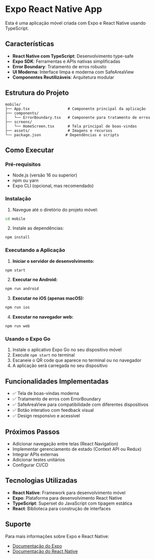 # Expo React Native App

Esta é uma aplicação móvel criada com Expo e React Native usando TypeScript.

## Características

- **React Native com TypeScript**: Desenvolvimento type-safe
- **Expo SDK**: Ferramentas e APIs nativas simplificadas
- **Error Boundary**: Tratamento de erros robusto
- **UI Moderna**: Interface limpa e moderna com SafeAreaView
- **Componentes Reutilizáveis**: Arquitetura modular

## Estrutura do Projeto

```
mobile/
├── App.tsx                 # Componente principal da aplicação
├── components/
│   └── ErrorBoundary.tsx   # Componente para tratamento de erros
├── screens/
│   └── HomeScreen.tsx      # Tela principal de boas-vindas
├── assets/                 # Imagens e recursos
└── package.json           # Dependências e scripts
```

## Como Executar

### Pré-requisitos

- Node.js (versão 16 ou superior)
- npm ou yarn
- Expo CLI (opcional, mas recomendado)

### Instalação

1. Navegue até o diretório do projeto móvel:
```bash
cd mobile
```

2. Instale as dependências:
```bash
npm install
```

### Executando a Aplicação

1. **Iniciar o servidor de desenvolvimento:**
```bash
npm start
```

2. **Executar no Android:**
```bash
npm run android
```

3. **Executar no iOS (apenas macOS):**
```bash
npm run ios
```

4. **Executar no navegador web:**
```bash
npm run web
```

### Usando o Expo Go

1. Instale o aplicativo Expo Go no seu dispositivo móvel
2. Execute `npm start` no terminal
3. Escaneie o QR code que aparece no terminal ou no navegador
4. A aplicação será carregada no seu dispositivo

## Funcionalidades Implementadas

- ✅ Tela de boas-vindas moderna
- ✅ Tratamento de erros com ErrorBoundary
- ✅ SafeAreaView para compatibilidade com diferentes dispositivos
- ✅ Botão interativo com feedback visual
- ✅ Design responsivo e acessível

## Próximos Passos

- Adicionar navegação entre telas (React Navigation)
- Implementar gerenciamento de estado (Context API ou Redux)
- Integrar APIs externas
- Adicionar testes unitários
- Configurar CI/CD

## Tecnologias Utilizadas

- **React Native**: Framework para desenvolvimento móvel
- **Expo**: Plataforma para desenvolvimento React Native
- **TypeScript**: Superset do JavaScript com tipagem estática
- **React**: Biblioteca para construção de interfaces

## Suporte

Para mais informações sobre Expo e React Native:
- [Documentação do Expo](https://docs.expo.dev/)
- [Documentação do React Native](https://reactnative.dev/)
